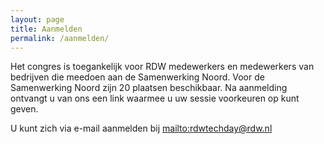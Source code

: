 ```yaml
---
layout: page
title: Aanmelden
permalink: /aanmelden/
---
```


Het congres is toegankelijk voor RDW medewerkers en medewerkers van bedrijven die meedoen aan de Samenwerking Noord. Voor de Samenwerking Noord zijn 20 plaatsen beschikbaar. Na aanmelding ontvangt u van ons een link waarmee u uw sessie voorkeuren op kunt geven.

U kunt zich via e-mail aanmelden bij <mailto:rdwtechday@rdw.nl>
